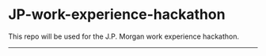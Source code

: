 # JP-work-experience-hackathon
This repo will be used for the J.P. Morgan work experience hackathon. 
<hr>
